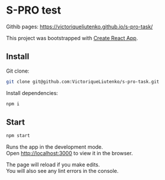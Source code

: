 # S-PRO test

Githib pages: https://victoriqueliutenko.github.io/s-pro-task/


This project was bootstrapped with [Create React App](https://github.com/facebook/create-react-app).

## Install

Git clone:
```bash
git clone git@github.com:VictoriqueLiutenko/s-pro-task.git
```
Install dependencies:
```bash
npm i
```

## Start

```bash
npm start
```

Runs the app in the development mode.<br>
Open [http://localhost:3000](http://localhost:3000) to view it in the browser.

The page will reload if you make edits.<br>
You will also see any lint errors in the console.



